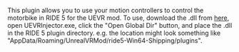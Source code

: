 This plugin allows you to use your motion controllers to control the motorbike in RIDE 5 for the UEVR mod.
To use, download the .dll from [here](https://github.com/r-hackett/RIDE5UEVRLeanPlugin-/releases/tag/v1.0), open UEVRInjector.exe, click the "Open Global Dir" button, and place the .dll in the RIDE 5 plugin directory. e.g. the location might look something like "AppData/Roaming/UnrealVRMod/ride5-Win64-Shipping/plugins".
